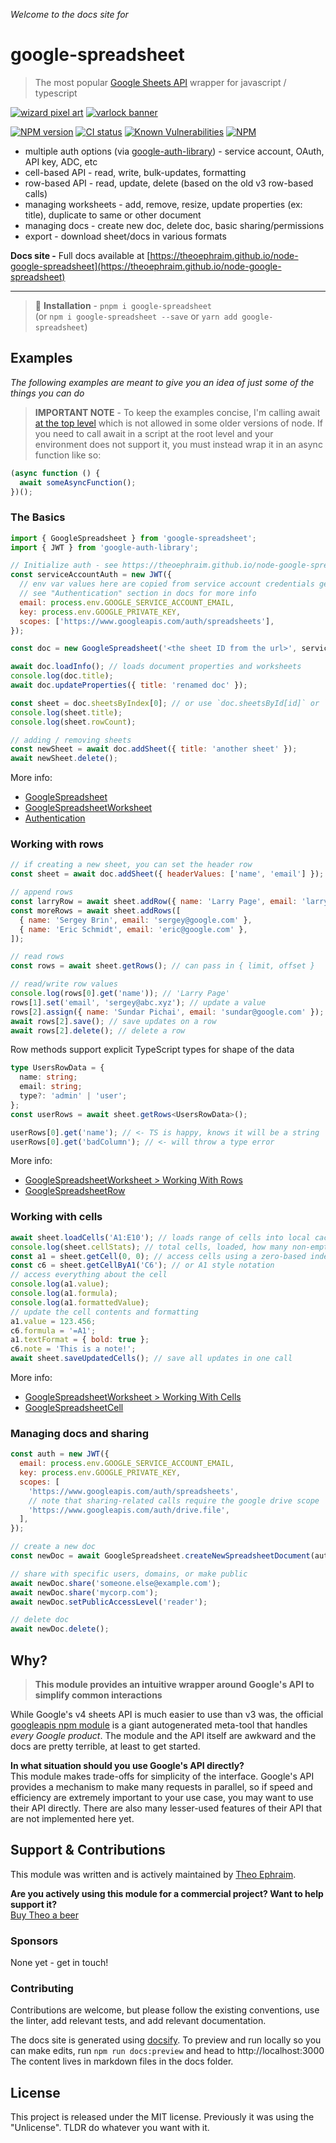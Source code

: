 <!-- DO NOT EDIT THIS FILE, EDIT MAIN README.md AND RUN `npm readme:copy` instead -->

_Welcome to the docs site for_

# google-spreadsheet

> The most popular [Google Sheets API](https://developers.google.com/sheets/api/guides/concepts) wrapper for javascript / typescript

<a href="https://varlock.dev?ref=gsheets"><img
  src="https://varlock-pixel-art.dmno.workers.dev/characters/warlock1.gif"
  alt="wizard pixel art"
/></a>
<a href="https://varlock.dev?ref=gsheets"><img
  src="https://varlock-pixel-art.dmno.workers.dev/other/github-gsheets-banner.png"
  alt="varlock banner"
/></a>

[![NPM version](https://img.shields.io/npm/v/google-spreadsheet)](https://www.npmjs.com/package/google-spreadsheet)
[![CI status](https://github.com/theoephraim/node-google-spreadsheet/actions/workflows/ci.yml/badge.svg)](https://github.com/theoephraim/node-google-spreadsheet/actions/workflows/ci.yml)
[![Known Vulnerabilities](https://snyk.io/test/github/theoephraim/node-google-spreadsheet/badge.svg?targetFile=package.json)](https://snyk.io/test/github/theoephraim/node-google-spreadsheet?targetFile=package.json)
[![NPM](https://img.shields.io/npm/dw/google-spreadsheet)](https://www.npmtrends.com/google-spreadsheet)

- multiple auth options (via [google-auth-library](https://www.npmjs.com/package/google-auth-library)) - service account, OAuth, API key, ADC, etc
- cell-based API - read, write, bulk-updates, formatting
- row-based API - read, update, delete (based on the old v3 row-based calls)
- managing worksheets - add, remove, resize, update properties (ex: title), duplicate to same or other document
- managing docs - create new doc, delete doc, basic sharing/permissions
- export - download sheet/docs in various formats

**Docs site -**
Full docs available at [https://theoephraim.github.io/node-google-spreadsheet](https://theoephraim.github.io/node-google-spreadsheet)

---

> 🌈 **Installation** - `pnpm i google-spreadsheet`<br/>(or `npm i google-spreadsheet --save` or `yarn add google-spreadsheet`)

## Examples

_The following examples are meant to give you an idea of just some of the things you can do_

> **IMPORTANT NOTE** - To keep the examples concise, I'm calling await [at the top level](https://v8.dev/features/top-level-await) which is not allowed in some older versions of node. If you need to call await in a script at the root level and your environment does not support it, you must instead wrap it in an async function like so:

```javascript
(async function () {
  await someAsyncFunction();
})();
```

### The Basics

```js
import { GoogleSpreadsheet } from 'google-spreadsheet';
import { JWT } from 'google-auth-library';

// Initialize auth - see https://theoephraim.github.io/node-google-spreadsheet/#/guides/authentication
const serviceAccountAuth = new JWT({
  // env var values here are copied from service account credentials generated by google
  // see "Authentication" section in docs for more info
  email: process.env.GOOGLE_SERVICE_ACCOUNT_EMAIL,
  key: process.env.GOOGLE_PRIVATE_KEY,
  scopes: ['https://www.googleapis.com/auth/spreadsheets'],
});

const doc = new GoogleSpreadsheet('<the sheet ID from the url>', serviceAccountAuth);

await doc.loadInfo(); // loads document properties and worksheets
console.log(doc.title);
await doc.updateProperties({ title: 'renamed doc' });

const sheet = doc.sheetsByIndex[0]; // or use `doc.sheetsById[id]` or `doc.sheetsByTitle[title]`
console.log(sheet.title);
console.log(sheet.rowCount);

// adding / removing sheets
const newSheet = await doc.addSheet({ title: 'another sheet' });
await newSheet.delete();
```

More info:

- [GoogleSpreadsheet](https://theoephraim.github.io/node-google-spreadsheet/#/classes/google-spreadsheet)
- [GoogleSpreadsheetWorksheet](https://theoephraim.github.io/node-google-spreadsheet/#/classes/google-spreadsheet-worksheet)
- [Authentication](https://theoephraim.github.io/node-google-spreadsheet/#/guides/authentication)

### Working with rows

```js
// if creating a new sheet, you can set the header row
const sheet = await doc.addSheet({ headerValues: ['name', 'email'] });

// append rows
const larryRow = await sheet.addRow({ name: 'Larry Page', email: 'larry@google.com' });
const moreRows = await sheet.addRows([
  { name: 'Sergey Brin', email: 'sergey@google.com' },
  { name: 'Eric Schmidt', email: 'eric@google.com' },
]);

// read rows
const rows = await sheet.getRows(); // can pass in { limit, offset }

// read/write row values
console.log(rows[0].get('name')); // 'Larry Page'
rows[1].set('email', 'sergey@abc.xyz'); // update a value
rows[2].assign({ name: 'Sundar Pichai', email: 'sundar@google.com' }); // set multiple values
await rows[2].save(); // save updates on a row
await rows[2].delete(); // delete a row
```

Row methods support explicit TypeScript types for shape of the data

```typescript
type UsersRowData = {
  name: string;
  email: string;
  type?: 'admin' | 'user';
};
const userRows = await sheet.getRows<UsersRowData>();

userRows[0].get('name'); // <- TS is happy, knows it will be a string
userRows[0].get('badColumn'); // <- will throw a type error
```

More info:

- [GoogleSpreadsheetWorksheet > Working With Rows](https://theoephraim.github.io/node-google-spreadsheet/#/classes/google-spreadsheet-worksheet#working-with-rows)
- [GoogleSpreadsheetRow](https://theoephraim.github.io/node-google-spreadsheet/#/classes/google-spreadsheet-row)

### Working with cells

```js
await sheet.loadCells('A1:E10'); // loads range of cells into local cache - DOES NOT RETURN THE CELLS
console.log(sheet.cellStats); // total cells, loaded, how many non-empty
const a1 = sheet.getCell(0, 0); // access cells using a zero-based index
const c6 = sheet.getCellByA1('C6'); // or A1 style notation
// access everything about the cell
console.log(a1.value);
console.log(a1.formula);
console.log(a1.formattedValue);
// update the cell contents and formatting
a1.value = 123.456;
c6.formula = '=A1';
a1.textFormat = { bold: true };
c6.note = 'This is a note!';
await sheet.saveUpdatedCells(); // save all updates in one call
```

More info:

- [GoogleSpreadsheetWorksheet > Working With Cells](https://theoephraim.github.io/node-google-spreadsheet/#/classes/google-spreadsheet-worksheet#working-with-cells)
- [GoogleSpreadsheetCell](https://theoephraim.github.io/node-google-spreadsheet/#/classes/google-spreadsheet-cell)

### Managing docs and sharing

```js
const auth = new JWT({
  email: process.env.GOOGLE_SERVICE_ACCOUNT_EMAIL,
  key: process.env.GOOGLE_PRIVATE_KEY,
  scopes: [
    'https://www.googleapis.com/auth/spreadsheets',
    // note that sharing-related calls require the google drive scope
    'https://www.googleapis.com/auth/drive.file',
  ],
});

// create a new doc
const newDoc = await GoogleSpreadsheet.createNewSpreadsheetDocument(auth, { title: 'new fancy doc' });

// share with specific users, domains, or make public
await newDoc.share('someone.else@example.com');
await newDoc.share('mycorp.com');
await newDoc.setPublicAccessLevel('reader');

// delete doc
await newDoc.delete();
```

## Why?

> **This module provides an intuitive wrapper around Google's API to simplify common interactions**

While Google's v4 sheets API is much easier to use than v3 was, the official [googleapis npm module](https://www.npmjs.com/package/googleapis) is a giant autogenerated meta-tool that handles _every Google product_. The module and the API itself are awkward and the docs are pretty terrible, at least to get started.

**In what situation should you use Google's API directly?**<br>
This module makes trade-offs for simplicity of the interface.
Google's API provides a mechanism to make many requests in parallel, so if speed and efficiency are extremely important to your use case, you may want to use their API directly. There are also many lesser-used features of their API that are not implemented here yet.

## Support & Contributions

This module was written and is actively maintained by [Theo Ephraim](https://theoephraim.com).

**Are you actively using this module for a commercial project? Want to help support it?**<br>
[Buy Theo a beer](https://paypal.me/theoephraim)

### Sponsors

None yet - get in touch!

### Contributing

Contributions are welcome, but please follow the existing conventions, use the linter, add relevant tests, and add relevant documentation.

The docs site is generated using [docsify](https://docsify.js.org). To preview and run locally so you can make edits, run `npm run docs:preview` and head to http://localhost:3000
The content lives in markdown files in the docs folder.

## License

This project is released under the MIT license. Previously it was using the "Unlicense". TLDR do whatever you want with it.
